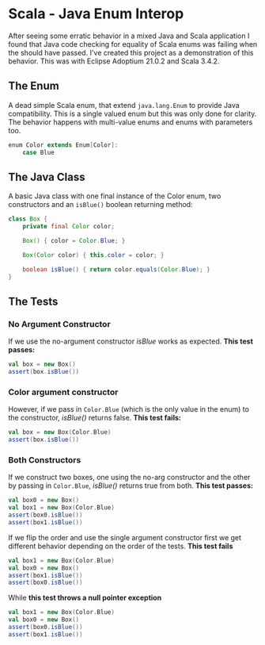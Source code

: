 # Scala - Java Enum Interop

After seeing some erratic behavior in a mixed Java and Scala application
I found that Java code checking for equality of Scala enums was failing
when the should have passed. I've created this project as a demonstration
of this behavior. This was with Eclipse Adoptium 21.0.2 and Scala 3.4.2.

## The Enum

A dead simple Scala enum, that extend `java.lang.Enum` to provide Java
compatibility. This is a single valued enum but this was only done for
clarity. The behavior happens with multi-value enums and enums with
parameters too.

```scala
enum Color extends Enum[Color]:
    case Blue
```

## The Java Class

A basic Java class with one final instance of the Color enum, two constructors
and an `isBlue()` boolean returning method:

```java
class Box {
    private final Color color;

    Box() { color = Color.Blue; }

    Box(Color color) { this.color = color; }

    boolean isBlue() { return color.equals(Color.Blue); }
}
```

## The Tests

### No Argument Constructor

If we use the no-argument constructor _isBlue_ works as expected.
**This test passes:**

```scala
val box = new Box()
assert(box.isBlue())
```

### Color argument constructor

However, if we pass in `Color.Blue` (which is the only value in the enum)
to the constructor, _isBlue()_ returns false.
**This test fails:**

```scala
val box = new Box(Color.Blue)
assert(box.isBlue())
```

### Both Constructors

If we construct two boxes, one using the no-arg constructor and the other
by passing in `Color.Blue`, _isBlue()_ returns true from both.
**This test passes:**

```scala
val box0 = new Box()
val box1 = new Box(Color.Blue)
assert(box0.isBlue())
assert(box1.isBlue())
```

If we flip the order and use the single argument constructor first we get
different behavior depending on the order of the tests.
**This test fails**

```scala
val box1 = new Box(Color.Blue)
val box0 = new Box()
assert(box1.isBlue())
assert(box0.isBlue())
```

While **this test throws a null pointer exception**

```scala
val box1 = new Box(Color.Blue)
val box0 = new Box()
assert(box0.isBlue())
assert(box1.isBlue())
```
